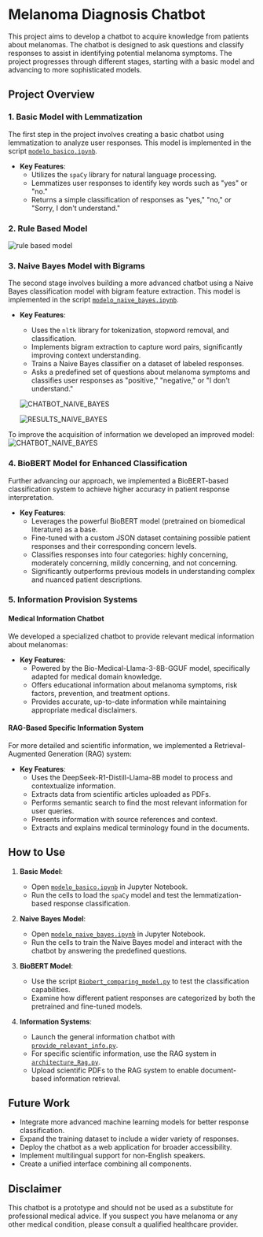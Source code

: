 # Melanoma Diagnosis Chatbot

This project aims to develop a chatbot to acquire knowledge from patients about melanomas. The chatbot is designed to ask questions and classify responses to assist in identifying potential melanoma symptoms. The project progresses through different stages, starting with a basic model and advancing to more sophisticated models.

## Project Overview

### 1. **Basic Model with Lemmatization**
The first step in the project involves creating a basic chatbot using lemmatization to analyze user responses. This model is implemented in the script [`modelo_basico.ipynb`](modelo_basico.ipynb). 

- **Key Features**:
  - Utilizes the `spaCy` library for natural language processing.
  - Lemmatizes user responses to identify key words such as "yes" or "no."
  - Returns a simple classification of responses as "yes," "no," or "Sorry, I don't understand."

### 2. **Rule Based Model**

![rule based model](rules_based.png)

### 3. **Naive Bayes Model with Bigrams**
The second stage involves building a more advanced chatbot using a Naive Bayes classification model with bigram feature extraction. This model is implemented in the script [`modelo_naive_bayes.ipynb`](modelo_naive_bayes.ipynb).

- **Key Features**:
  - Uses the `nltk` library for tokenization, stopword removal, and classification.
  - Implements bigram extraction to capture word pairs, significantly improving context understanding.
  - Trains a Naive Bayes classifier on a dataset of labeled responses.
  - Asks a predefined set of questions about melanoma symptoms and classifies user responses as "positive," "negative," or "I don't understand."


  ![CHATBOT_NAIVE_BAYES](chatbot_naive_bayes.png)

  ![RESULTS_NAIVE_BAYES](results_naive_bayes.png)


To improve the acquisition of information we developed an improved model:
  ![CHATBOT_NAIVE_BAYES](chatbot_improved_naive_bayes.png)

### 4. **BioBERT Model for Enhanced Classification**
Further advancing our approach, we implemented a BioBERT-based classification system to achieve higher accuracy in patient response interpretation.

- **Key Features**:
  - Leverages the powerful BioBERT model (pretrained on biomedical literature) as a base.
  - Fine-tuned with a custom JSON dataset containing possible patient responses and their corresponding concern levels.
  - Classifies responses into four categories: highly concerning, moderately concerning, mildly concerning, and not concerning.
  - Significantly outperforms previous models in understanding complex and nuanced patient descriptions.

### 5. **Information Provision Systems**

#### Medical Information Chatbot
We developed a specialized chatbot to provide relevant medical information about melanomas:

- **Key Features**:
  - Powered by the Bio-Medical-Llama-3-8B-GGUF model, specifically adapted for medical domain knowledge.
  - Offers educational information about melanoma symptoms, risk factors, prevention, and treatment options.
  - Provides accurate, up-to-date information while maintaining appropriate medical disclaimers.

#### RAG-Based Specific Information System
For more detailed and scientific information, we implemented a Retrieval-Augmented Generation (RAG) system:

- **Key Features**:
  - Uses the DeepSeek-R1-Distill-Llama-8B model to process and contextualize information.
  - Extracts data from scientific articles uploaded as PDFs.
  - Performs semantic search to find the most relevant information for user queries.
  - Presents information with source references and context.
  - Extracts and explains medical terminology found in the documents.

## How to Use

1. **Basic Model**:
   - Open [`modelo_basico.ipynb`](modelo_basico.ipynb) in Jupyter Notebook.
   - Run the cells to load the `spaCy` model and test the lemmatization-based response classification.

2. **Naive Bayes Model**:
   - Open [`modelo_naive_bayes.ipynb`](modelo_naive_bayes.ipynb) in Jupyter Notebook.
   - Run the cells to train the Naive Bayes model and interact with the chatbot by answering the predefined questions.

3. **BioBERT Model**:
   - Use the script [`Biobert_comparing_model.py`](CHATBOT/Biobert_comparing_model.py) to test the classification capabilities.
   - Examine how different patient responses are categorized by both the pretrained and fine-tuned models.

4. **Information Systems**:
   - Launch the general information chatbot with [`provide_relevant_info.py`](CHATBOT/provide_info/provide_relevant_info.py).
   - For specific scientific information, use the RAG system in [`architecture_Rag.py`](RECOMENTATION_OF_PAPERS/architecture_Rag.py).
   - Upload scientific PDFs to the RAG system to enable document-based information retrieval.

## Future Work
- Integrate more advanced machine learning models for better response classification.
- Expand the training dataset to include a wider variety of responses.
- Deploy the chatbot as a web application for broader accessibility.
- Implement multilingual support for non-English speakers.
- Create a unified interface combining all components.

## Disclaimer
This chatbot is a prototype and should not be used as a substitute for professional medical advice. If you suspect you have melanoma or any other medical condition, please consult a qualified healthcare provider.